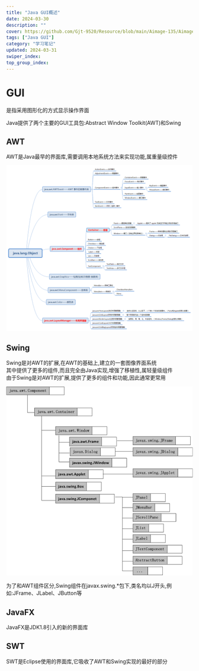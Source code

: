 ```yaml
---
title: "Java GUI概述"
date: 2024-03-30
description: ""
cover: https://github.com/Gjt-9520/Resource/blob/main/Aimage-135/Aimage108.jpg?raw=true
tags: ["Java GUI"]
category: "学习笔记"
updated: 2024-03-31
swiper_index: 
top_group_index: 
---
```


# GUI

是指采用图形化的方式显示操作界面 

Java提供了两个主要的GUI工具包:Abstract Window Toolkit(AWT)和Swing               

## AWT

AWT是Java最早的界面库,需要调用本地系统方法来实现功能,属重量级控件

![AWT](../images/AWT.png)

## Swing

Swing是对AWT的扩展,在AWT的基础上,建立的一套图像界面系统          
其中提供了更多的组件,而且完全由Java实现,增强了移植性,属轻量级组件               
由于Swing是对AWT的扩展,提供了更多的组件和功能,因此通常更常用       

![Swing](../images/Swing.png)

为了和AWT组件区分,Swing组件在javax.swing.*包下,类名均以J开头,例如:JFrame、JLabel、JButton等

## JavaFX

JavaFX是JDK1.8引入的新的界面库

## SWT

SWT是Eclipse使用的界面库,它吸收了AWT和Swing实现的最好的部分